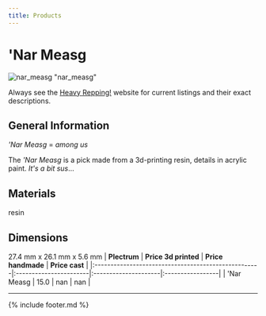 ```yaml
---
title: Products
---
```


# 'Nar Measg

![nar_measg](../assets/img/nar_measg.jpg) "nar_measg"

Always see the [Heavy Repping!](https://www.heavyrepping.com) website for current listings and their exact descriptions.

## General Information
*'Nar Measg* = *among us*

The *'Nar Measg* is a pick made from a 3d-printing resin, details in acrylic paint. *It's a bit sus*...

## Materials
resin

## Dimensions
27.4 mm x 26.1 mm x 5.6 mm
| **Plectrum**                                        | **Price 3d printed**   | **Price handmade**   | **Price cast**   |
|:----------------------------------------------------|:-----------------------|:---------------------|:-----------------|
| 'Nar Measg                                          | 15.0               | nan             | nan         |

---

{% include footer.md %}